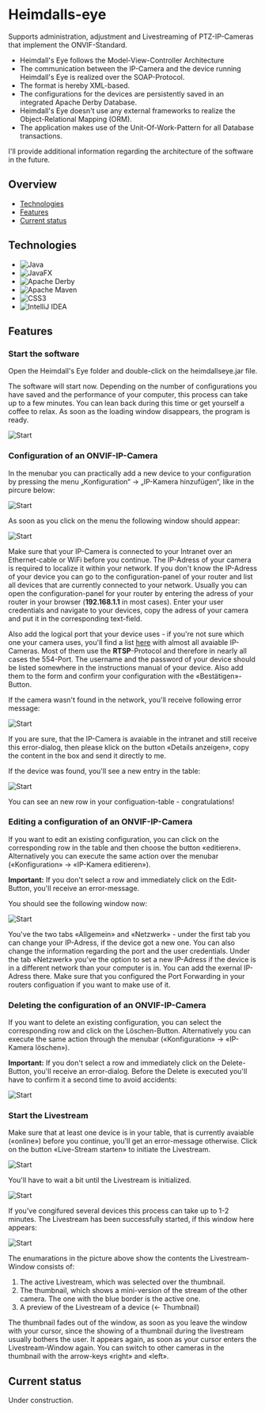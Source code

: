 # Heimdalls-eye
Supports administration, adjustment and Livestreaming of PTZ-IP-Cameras that implement the ONVIF-Standard. 

* Heimdall's Eye follows the Model-View-Controller Architecture 
* The communication between the IP-Camera and the device running Heimdall's Eye is realized over the SOAP-Protocol.
* The format is hereby XML-based. 
* The configurations for the devices are persistently saved in an integrated Apache Derby Database.
* Heimdall's Eye doesn't use any external frameworks to realize the Object-Relational Mapping (ORM).
* The application makes use of the Unit-Of-Work-Pattern for all Database transactions.

I'll provide additional information regarding the architecture of the software in the future. 


## Overview
* [Technologies](#technologies)
* [Features](#features)
* [Current status](#current-status)

## Technologies 

* ![Java](https://img.shields.io/badge/java-%23ED8B00.svg?style=for-the-badge&logo=openjdk&logoColor=white)
* ![JavaFX](https://img.shields.io/badge/javafx-%23FF0000.svg?style=for-the-badge&logo=javafx&logoColor=white)
* ![Apache Derby](https://db.apache.org/derby/logo/final_logowithtext120.png)
* ![Apache Maven](https://img.shields.io/badge/Apache%20Maven-C71A36?style=for-the-badge&logo=Apache%20Maven&logoColor=white)
* ![CSS3](https://img.shields.io/badge/css3-%231572B6.svg?style=for-the-badge&logo=css3&logoColor=white)
* ![IntelliJ IDEA](https://img.shields.io/badge/IntelliJIDEA-000000.svg?style=for-the-badge&logo=intellij-idea&logoColor=white)


## Features

### Start the software

Open the Heimdall's Eye folder and double-click on the heimdallseye.jar file. 

The software will start now. Depending on the number of configurations you have saved and the performance of your computer, this process can take up to a few minutes. 
You can lean back during this time or get yourself a coffee to relax. As soon as the loading window disappears, the program is ready.

![Start](./he_1.png)

### Configuration of an ONVIF-IP-Camera

In the menubar you can practically add a new device to your configuration by pressing the menu „Konfiguration“ -> „IP-Kamera hinzufügen“, like in the pircure below: 

![Start](./he_2.png)

As soon as you click on the menu the following window should appear:

![Start](./he_3.png)

Make sure that your IP-Camera is connected to your Intranet over an Ethernet-cable or WiFi before you continue. The IP-Adress of your camera is required to localize it within your network. If you don't know the IP-Adress of your device you can go to the configuration-panel of your router and list all devices that are currently connected to your network. Usually you can open the configuration-panel for your router by entering the adress of your router in your browser (**192.168.1.1** in most cases). Enter your user credentials and navigate to your devices, copy the adress of your camera and put it in the corresponding text-field.

Also add the logical port that your device uses - if you're not sure which one your camera uses, you'll find a list [here](https://www.ispyconnect.com/sources.aspx) with almost all avaiable IP-Cameras. Most of them use the **RTSP**-Protocol and therefore in nearly all cases the 554-Port.
The username and the password of your device should be listed somewhere in the instructions manual of your device. Also add them to the form and confirm your configuration with the «Bestätigen»-Button.

If the camera wasn't found in the network, you'll receive following error message:

![Start](./he_4.png)

If you are sure, that the IP-Camera is avaiable in the intranet and still receive this error-dialog, then please klick on the button «Details anzeigen», copy the content in the box and send it directly to me.

If the device was found, you'll see a new entry in the table:

![Start](./he_5.png)

You can see an new row in your configuation-table - congratulations!

### Editing a configuration of an ONVIF-IP-Camera

If you want to edit an existing configuration, you can click on the corresponding row in the table and then choose the button «editieren». Alternatively you can execute the same action over the menubar («Konfiguration» -> «IP-Kamera editieren»). 

**Important:** If you don't select a row and immediately click on the Edit-Button, you'll receive an error-message.

You should see the following window now:

![Start](./he_6.png)

You've the two tabs «Allgemein» and «Netzwerk» - under the first tab you can change your IP-Adress, if the device got a new one. You can also change the information regarding the port and the user credentials. Under the tab «Netzwerk» you've the option to set a new IP-Adress if the device is in a different network than your computer is in. You can add the exernal IP-Adress there. Make sure that you configured the Port Forwarding in your routers configuation if you want to make use of it. 

### Deleting the configuration of an ONVIF-IP-Camera

If you want to delete an existing configuration, you can select the corresponding row and click on the Löschen-Button. Alternatively you can execute the same action through the menubar («Konfiguration» -> «IP-Kamera löschen»).

**Important:** If you don't select a row and immediately click on the Delete-Button, you'll receive an error-dialog. Before the Delete is executed you'll have to confirm it a second time to avoid accidents:

![Start](./he_7.png)

### Start the Livestream

Make sure that at least one device is in your table, that is currently avaiable («online») before you continue, you'll get an error-message otherwise. 
Click on the button «Live-Stream starten» to initiate the Livestream. 

![Start](./he_8.png)

You'll have to wait a bit until the Livestream is initialized.

![Start](./he_9.png)

If you've congifured several devices this process can take up to 1-2 minutes. The Livestream has been successfully started, if this window here appears: 

![Start](./he_11.png)

The enumarations in the picture above show the contents the Livestream-Window consists of:
1. The active Livestream, which was selected over the thumbnail.
2. The thumbnail, which shows a mini-version of the stream of the other camera. The one with the blue border is the active one.
3. A preview of the Livestream of a device (<- Thumbnail)

The thumbnail fades out of the window, as soon as you leave the window with your cursor, since the showing of a thumbnail during the livestream usually bothers the user. It appears again, as soon as your cursor enters the Livestream-Window again. You can switch to other cameras in the thumbnail with the arrow-keys «right» and «left».



## Current status
Under construction. 

